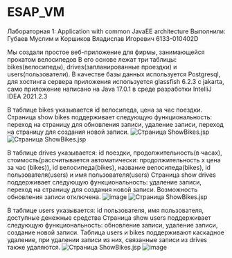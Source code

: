 # ESAP_VM
Лабораторная 1: Application with common JavaEE architecture
Выполнили: Губаев Муслим и Коршиков Владислав Игоревич 6133-010402D

Мы создали простое веб-приложение для фирмы, занимающейся прокатом велосипедов
В его основе лежат три таблицы: bikes(велосипеды), drives(запланированные проездки) и users(пользователи).
В качестве базы данных используется Postgresql, для хостинга сервера приложения используется glassfish 6.2.3 c jakarta, само приложение написано на Java 17.0.1 в среде разработки IntelliJ IDEA 2021.2.3 

В таблице bikes указывается id велосипеда, цена за час поездки.
Страница show bikes поддерживает следующую функциональность:  переход на страницу для обновления записи, удаление записи, переход на страницу для создания новой записи.
![Страница ShowBikes.jsp](https://sun9-43.userapi.com/impg/ssmJ3Kzn_rr5YqZjkWc6SgvGBq4MmT2iu4sRog/dgyQMEf5rfc.jpg?size=1701x573&quality=96&sign=6d8bd0f503abb8e029d1d8ac64c57e46&type=album)
![Страница ShowBikes.jsp](https://vk.com/im?peers=c68_69075410_c67&sel=139684985&z=photo139684985_457247931%2Fmail258701)

В таблице drives указывается: id поездки, продолжительность(в часах), стоимость(рассчитывается автоматически: продолжительность x цена за час (bikes)), id велосипеда(bikes), название велосипеда(bikes), id пользователя(users) и имя пользователя(users)
Страница show drives поддерживает следующую функциональность: удаление записи, переход на страницу для создания новой записи. Возможность обновления записи отключена.
![image](https://user-images.githubusercontent.com/78798481/148638859-48f5088c-eda3-4fea-8367-cccb5d7ea0fe.png)
![Страница ShowBikes.jsp](https://vk.com/im?sel=139684985&z=photo139684985_457247932%2Fmail258701)




В таблице users указывается: id пользователя, имя пользователя, доступные денежные средства
Страница show users поддерживает следующую функциональность: обновление записи, удаление записи, создание новой записи.
Таблица users и bikes поддерживают каскадное удаление, при удалении записи из них, связанные записи из drives также удаляются.
![Страница ShowBikes.jsp](https://vk.com/im?sel=139684985&z=photo139684985_457247929%2Fmail258701.png)
![image](https://vk.com/im?sel=139684985&z=photo139684985_457247930%2Fmail258701.png)
